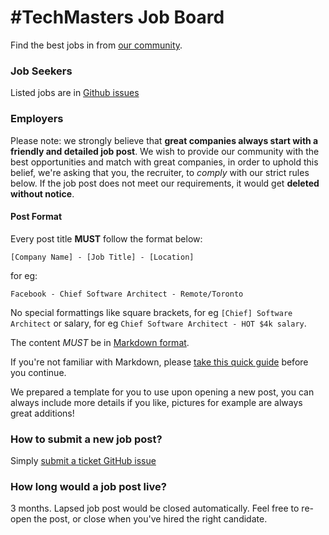 # #TechMasters Job Board

Find the best jobs in from [our community](https://techmasters.chat/).

### Job Seekers

Listed jobs are in [Github issues](https://github.com/TechnologyMasters/jobs/issues)

### Employers

Please note: we strongly believe that **great companies always start with a friendly and detailed job post**. We wish to provide our community with the best opportunities and match with great companies, in order to uphold this belief, we're asking that you, the recruiter, to _comply_ with our strict rules below. If the job post does not meet our requirements, it would get **deleted without notice**.

#### Post Format

Every post title **MUST** follow the format below:

```
[Company Name] - [Job Title] - [Location]
```

for eg:

```
Facebook - Chief Software Architect - Remote/Toronto
```

No special formattings like square brackets, for eg `[Chief] Software Architect` or salary, for eg `Chief Software Architect - HOT $4k salary`.

The content _MUST_ be in [Markdown format](http://commonmark.org/help/). 

If you're not familiar with Markdown, please [take this quick guide](http://commonmark.org/help/tutorial/) before you continue.

We prepared a template for you to use upon opening a new post, you can always include more details if you like, pictures for example are always great additions!

### How to submit a new job post?

Simply [submit a ticket GitHub issue](https://github.com/TechnologyMasters/jobs/issues/new)

### How long would a job post live?

3 months. Lapsed job post would be closed automatically. Feel free to re-open the post, or close when you've hired the right candidate.
